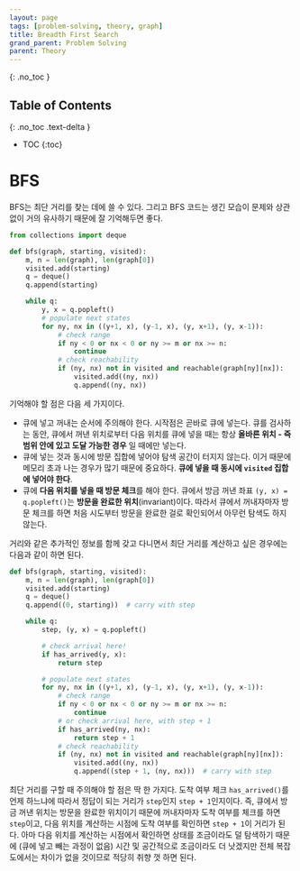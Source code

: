 ```yaml
---
layout: page
tags: [problem-solving, theory, graph]
title: Breadth First Search
grand_parent: Problem Solving
parent: Theory
---
```


{: .no_toc }
## Table of Contents
{: .no_toc .text-delta }
- TOC
{:toc}

# BFS
 BFS는 최단 거리를 찾는 데에 쓸 수 있다. 그리고 BFS 코드는 생긴 모습이
 문제와 상관없이 거의 유사하기 때문에 잘 기억해두면 좋다.

```python
from collections import deque

def bfs(graph, starting, visited):
    m, n = len(graph), len(graph[0])
    visited.add(starting)
    q = deque()
    q.append(starting)

    while q:
        y, x = q.popleft()
        # populate next states
        for ny, nx in ((y+1, x), (y-1, x), (y, x+1), (y, x-1)):
            # check range
            if ny < 0 or nx < 0 or ny >= m or nx >= n:
                continue
            # check reachability
            if (ny, nx) not in visited and reachable(graph[ny][nx]):
                visited.add((ny, nx))
                q.append((ny, nx))
```

 기억해야 할 점은 다음 세 가지이다.
 - 큐에 넣고 꺼내는 순서에 주의해야 한다. 시작점은 곧바로 큐에
   넣는다. 큐를 검사하는 동안, 큐에서 꺼낸 위치로부터 다음 위치를 큐에
   넣을 때는 항상 **올바른 위치 - 즉 범위 안에 있고 도달 가능한 경우**
   일 때에만 넣는다.
 - 큐에 넣는 것과 동시에 방문 집합에 넣어야 탐색 공간이 터지지
   않는다. 이거 때문에 메모리 초과 나는 경우가 많기 때문에
   중요하다. **큐에 넣을 때 동시에 `visited` 집합에 넣어야 한다**.
 - 큐에 **다음 위치를 넣을 때 방문 체크**를 해야 한다. 큐에서 방금
   꺼낸 좌표 `(y, x) = q.popleft()`는 **방문을 완료한
   위치**(invariant)이다. 따라서 큐에서 꺼내자마자 방문 체크를 하면
   처음 시도부터 방문을 완료한 걸로 확인되어서 아무런 탐색도 하지
   않는다.


 거리와 같은 추가적인 정보를 함께 갖고 다니면서 최단 거리를 계산하고
 싶은 경우에는 다음과 같이 하면 된다.

```python
def bfs(graph, starting, visited):
    m, n = len(graph), len(graph[0])
    visited.add(starting)
    q = deque()
    q.append((0, starting))  # carry with step

    while q:
        step, (y, x) = q.popleft()

        # check arrival here!
        if has_arrived(y, x):
            return step

        # populate next states
        for ny, nx in ((y+1, x), (y-1, x), (y, x+1), (y, x-1)):
            # check range
            if ny < 0 or nx < 0 or ny >= m or nx >= n:
                continue
            # or check arrival here, with step + 1
            if has_arrived(ny, nx):
                return step + 1
            # check reachability
            if (ny, nx) not in visited and reachable(graph[ny][nx]):
                visited.add((ny, nx))
                q.append((step + 1, (ny, nx)))  # carry with step
```

 최단 거리를 구할 때 주의해야 할 점은 딱 한 가지다. 도착 여부 체크
 `has_arrived()`를 언제 하느냐에 따라서 정답이 되는 거리가 `step`인지
 `step + 1`인지이다. 즉, 큐에서 방금 꺼낸 위치는 방문을 완료한
 위치이기 때문에 꺼내자마자 도착 여부를 체크를 하면 `step`이고, 다음
 위치를 계산하는 시점에 도착 여부를 확인하면 `step + 1`이 거리가
 된다. 아마 다음 위치를 계산하는 시점에서 확인하면 상태를 조금이라도
 덜 탐색하기 때문에 (큐에 넣고 빼는 과정이 없음) 시간 및 공간적으로
 조금이라도 더 낫겠지만 전체 복잡도에서는 차이가 없을 것이므로 적당히
 취향 껏 하면 된다.
